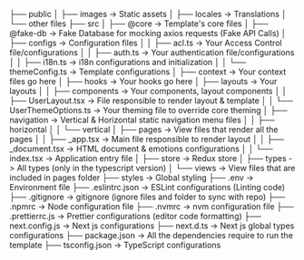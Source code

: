 ├── public
│   ├── images                   -> Static assets
│   ├── locales                  -> Translations
│   └── other files
├── src
│   ├── @core                    -> Template's core files
│   ├── @fake-db                 -> Fake Database for mocking axios requests (Fake API Calls)
│   ├── configs                  -> Configuration files
│   │   ├── acl.ts               -> Your Access Control file/configurations
│   │   ├── auth.ts              -> Your authentication file/configurations
│   │   ├── i18n.ts              -> i18n configurations and initialization
│   │   └── themeConfig.ts       -> Template configurations
│   ├── context                  -> Your context files go here
│   ├── hooks                    -> Your hooks go here
│   ├── layouts                  -> Your layouts
│   │   ├── components           -> Your components, layout components
│   │   ├── UserLayout.tsx       -> File responsible to render layout & template
│   │   └── UserThemeOptions.ts  -> Your theming file to override core theming
│   ├── navigation               -> Vertical & Horizontal static navigation menu files
│   │   ├── horizontal
│   │   └── vertical
│   ├── pages                    -> View files that render all the pages
│   │   ├── _app.tsx             -> Main file responsible to render layout
│   │   ├── _document.tsx        -> HTML document & emotions configurations
│   │   └── index.tsx            -> Application entry file
│   ├── store                    -> Redux store
│   ├── types                    -> All types (only in the typescript version)
│   └── views                    -> View files that are included in pages folder
├── styles                       -> Global styling
├── .env                         -> Environment file
├── .eslintrc.json               -> ESLint configurations (Linting code)
├── .gitignore                   -> gitignore (ignore files and folder to sync with repo)
├── .npmrc                       -> Node configuration file
├── .nvmrc                       -> nvm configuration file
├── .prettierrc.js               -> Prettier configurations (editor code formatting)
├── next.config.js               -> Next js configurations
├── next.d.ts                    -> Next js global types configurations
├── package.json                 -> All the dependencies require to run the template
├── tsconfig.json               -> TypeScript configurations